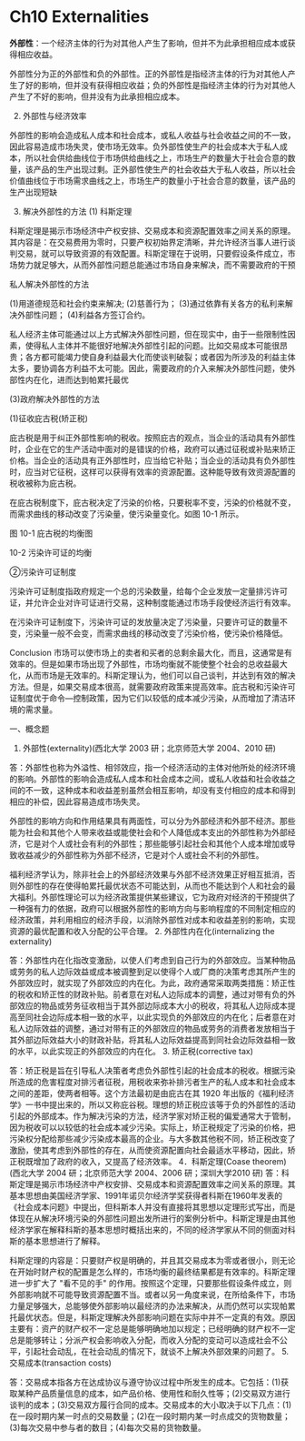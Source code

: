# Ch10 Externalities

**外部性**：一个经济主体的行为对其他人产生了影响，但并不为此承担相应成本或获得相应收益。

外部性分为正的外部性和负的外部性。正的外部性是指经济主体的行为对其他人产生了好的影响，但并没有获得相应收益；负的外部性是指经济主体的行为对其他人产生了不好的影响，但并没有为此承担相应成本。

2. 外部性与经济效率

外部性的影响会造成私人成本和社会成本，或私人收益与社会收益之间的不一致，因此容易造成市场失灵，使市场无效率。负外部性使生产的社会成本大于私人成本，所以社会供给曲线位于市场供给曲线之上，市场生产的数量大于社会合意的数量，该产品的生产出现过剩。正外部性使生产的社会收益大于私人收益，所以社会价值曲线位于市场需求曲线之上，市场生产的数量小于社会合意的数量，该产品的生产出现短缺

3. 解决外部性的方法
(1) 科斯定理

科斯定理是揭示市场经济中产权安排、交易成本和资源配置效率之间关系的原理。其内容是：在交易费用为零时，只要产权初始界定清晰，并允许经济当事人进行谈判交易，就可以导致资源的有效配置。科斯定理在于说明，只要假设条件成立，市场势力就足够大，从而外部性问题总能通过市场自身来解决，而不需要政府的干预

私人解决外部性的方法

(1)用道德规范和社会约束来解决;
(2)慈善行为；
(3)通过依靠有关各方的私利来解决外部性问题；
(4)利益各方签订合约。

私人经济主体可能通过以上方式解决外部性问题，但在现实中，由于一些限制性因素，使得私人主体并不能很好地解决外部性引起的问题。比如交易成本可能很昂贵；各方都可能竭力使自身利益最大化而使谈判破裂；或者因为所涉及的利益主体太多，要协调各方利益不太可能。因此，需要政府的介入来解决外部性问题，使外部性内在化，进而达到帕累托最优

(3)政府解决外部性的方法

(1)征收庇古税(矫正税)

庇古税是用于纠正外部性影响的税收。按照庇古的观点，当企业的活动具有外部性时，企业在它的生产活动中面对的是错误的价格，政府可以通过征税或补贴来矫正价格。当企业的活动具有正外部性时，应当给它补贴；当企业的活动具有负外部性时，应当对它征税，这样可以获得有效率的资源配置。这种能导致有效资源配置的税收被称为庇古税。

在庇古税制度下，庇古税决定了污染的价格，只要税率不变，污染的价格就不变，而需求曲线的移动改变了污染量，使污染量变化。如图 10-1 所示。

图 10-1 庇古税的均衡图

10-2 污染许可证的均衡

②污染许可证制度

污染许可证制度指政府规定一个总的污染数量，给每个企业发放一定量排污许可证，并允许企业对许可证进行交易，这种制度能通过市场手段使经济运行有效率。

在污染许可证制度下，污染许可证的发放量决定了污染量，只要许可证的数量不变，污染量一般不会变，而需求曲线的移动改变了污染价格，使污染价格降低。

Conclusion
市场可以使市场上的卖者和买者的总剩余最大化，而且，这通常是有效率的。但是如果市场出现了外部性，市场均衡就不能使整个社会的总收益最大化，从而市场是无效率的。科斯定理认为，他们可以自己谈判，并达到有效的解决方法。但是，如果交易成本很高，就需要政府政策来提高效率。庇古税和污染许可证制度优于命令—控制政策，因为它们以较低的成本减少污染，从而增加了清洁环境的需求量。


一、概念题
1. 外部性(externality)(西北大学 2003 研；北京师范大学 2004、2010 研)

答：外部性也称为外溢性、相邻效应，指一个经济活动的主体对他所处的经济环境的影响。外部性的影响会造成私人成本和社会成本之间，或私人收益和社会收益之间的不一致，这种成本和收益差别虽然会相互影响，却没有支付相应的成本和得到相应的补偿，因此容易造成市场失灵。

外部性的影响方向和作用结果具有两面性，可以分为外部经济和外部不经济。那些能为社会和其他个人带来收益或能使社会和个人降低成本支出的外部性称为外部经济，它是对个人或社会有利的外部性；那些能够引起社会和其他个人成本增加或导致收益减少的外部性称为外部不经济，它是对个人或社会不利的外部性。

福利经济学认为，除非社会上的外部经济效果与外部不经济效果正好相互抵消，否则外部性的存在使得帕累托最优状态不可能达到，从而也不能达到个人和社会的最大福利。外部性理论可以为经济政策提供某些建议，它为政府对经济的干预提供了一种强有力的依据，政府可以根据外部性的影响方向与影响程度的不同制定相应的经济政策，并利用相应的经济手段，以消除外部性对成本和收益差别的影响，实现资源的最优配置和收入分配的公平合理。
2. 外部性内在化(internalizing the externality)

答：外部性内在化指改变激励，以使人们考虑到自己行为的外部效应。当某种物品或劳务的私人边际效益或成本被调整到足以使得个人或厂商的决策考虑其所产生的外部效应时，就实现了外部效应的内在化。为此，政府通常采取两类措施：矫正性的税收和矫正性的财政补贴。前者意在对私人边际成本的调整，通过对带有负的外部效应的物品或劳务征收相当于其外部边际成本大小的税收，将其私人边际成本提高至同社会边际成本相一致的水平，以此实现负的外部效应的内在化；后者意在对私人边际效益的调整，通过对带有正的外部效应的物品或劳务的消费者发放相当于其外部边际效益大小的财政补贴，将其私人边际效益提高到同社会边际效益相一致的水平，以此实现正的外部效应的内在化。
3. 矫正税(corrective tax)

答：矫正税是旨在引导私人决策者考虑负外部性引起的社会成本的税收。根据污染所造成的危害程度对排污者征税，用税收来弥补排污者生产的私人成本和社会成本之间的差距，使两者相等。这个方法最初是由庇古在其 1920 年出版的《福利经济学》一书中提出来的，所以又称庇谷税。理想的矫正税应该等于负的外部性的活动引起的外部成本。作为解决污染的方法，经济学家对矫正税的偏爱通常大于管制，因为税收可以以较低的社会成本减少污染。实际上，矫正税规定了污染的价格，把污染权分配给那些减少污染成本最高的企业。与大多数其他税不同，矫正税改变了激励，使其考虑到外部性的存在，从而使资源配置向社会最适水平移动，因此，矫正税既增加了政府的收入，又提高了经济效率。
4．科斯定理(Coase theorem)(西北大学 2004 研；北京师范大学 2004、2006 研；深圳大学2010 研)
答：科斯定理是揭示市场经济中产权安排、交易成本和资源配置效率之间关系的原理。其基本思想由美国经济学家、1991年诺贝尔经济学奖获得者科斯在1960年发表的《社会成本问题》中提出，但科斯本人并没有直接将其思想以定理形式写出，而是体现在从解决环境污染的外部性问题出发所进行的案例分析中。科斯定理是由其他经济学家在解释科斯的基本思想时概括出来的，不同的经济学家从不同的侧面对科斯的基本思想进行了解释。

科斯定理的内容是：只要财产权是明确的，并且其交易成本为零或者很小，则无论在开始时财产权的配置是怎么样的，市场均衡的最终结果都是有效率的。科斯定理进一步扩大了 "看不见的手" 的作用。按照这个定理，只要那些假设条件成立，则外部影响就不可能导致资源配置不当。或者以另一角度来说，在所给条件下，市场力量足够强大，总能够使外部影响以最经济的办法来解决，从而仍然可以实现帕累托最优状态。但是，科斯定理解决外部影响问题在实际中并不一定真的有效。原因主要有：资产的财产权不一定总是能够明确地加以规定；已经明确的财产权不一定总是能够转让；分派产权会影响收入分配，而收入分配的变动可以造成社会不公平，引起社会动乱，在社会动乱的情况下，就谈不上解决外部效果的问题了。
5. 交易成本(transaction costs)

答：交易成本指各方在达成协议与遵守协议过程中所发生的成本。它包括：(1)获取某种产品质量信息的成本，如产品价格、使用性和耐久性等；(2)交易双方进行谈判的成本；(3)交易双方履行合同的成本。交易成本的大小取决于以下几点：(1)在一段时期内某一时点的交易数量；(2)在一段时期内某一时点成交的货物数量；(3)每次交易中参与者的数目；(4)每次交易的货物数量。

